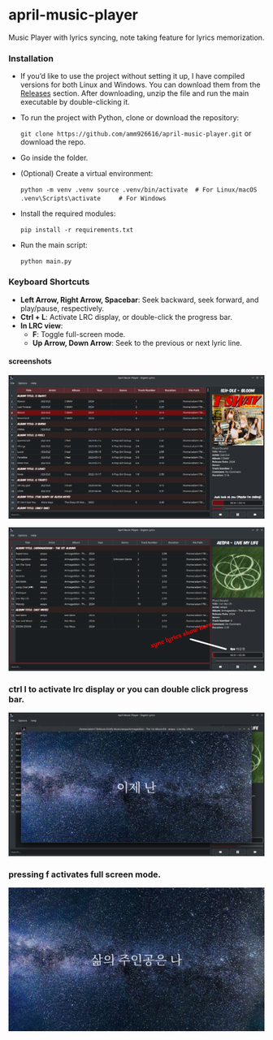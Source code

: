 # april-music-player
Music Player with lyrics syncing, note taking feature for lyrics memorization.


### Installation

- If you’d like to use the project without setting it up, I have compiled versions for both Linux and Windows. You can download them from the [Releases](https://github.com/amm926616/april-music-player/releases) section. After downloading, unzip the file and run the main executable by double-clicking it.
- To run the project with Python, clone or download the repository:
    
    `git clone https://github.com/amm926616/april-music-player.git` or download the repo.

- Go inside the folder.
    
- (Optional) Create a virtual environment:

    `python -m venv .venv source .venv/bin/activate  # For Linux/macOS .venv\Scripts\activate     # For Windows`
    
- Install the required modules:

    `pip install -r requirements.txt`
    
- Run the main script:
    
    `python main.py`
    

### Keyboard Shortcuts

- **Left Arrow, Right Arrow, Spacebar**: Seek backward, seek forward, and play/pause, respectively.
- **Ctrl + L**: Activate LRC display, or double-click the progress bar.
- **In LRC view**:
    - **F**: Toggle full-screen mode.
    - **Up Arrow, Down Arrow**: Seek to the previous or next lyric line.
#### screenshots
![screenshot](./screenshots/screenshot1.png)

![screenshot](./screenshots/screenshot2.png)

### ctrl l to activate lrc display or you can double click progress bar.
![screenshot](./screenshots/screenshot3.png)

### pressing f activates full screen mode.
![screenshot](./screenshots/screenshot4.png)
